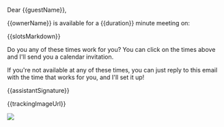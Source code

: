 Dear {{guestName}},

{{ownerName}} is available for a {{duration}} minute meeting on:

{{slotsMarkdown}}

Do you any of these times work for you? You can click on the times above and I'll send you a calendar invitation.

If you're not available at any of these times, you can just reply to this email with the time that works for you, and I'll set it up!

{{assistantSignature}}

{{trackingImageUrl}}

![]({{trackingImageUrl}})
